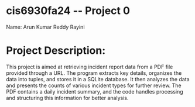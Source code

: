 # cis6930fa24 -- Project 0

Name: Arun Kumar Reddy Rayini

# Project Description:
This project is aimed at retrieving incident report data from a PDF file provided through a URL. The program extracts key details, organizes the data into tuples, and stores it in a SQLite database. It then analyzes the data and presents the counts of various incident types for further review. The PDF contains a daily incident summary, and the code handles processing and structuring this information for better analysis.

 
